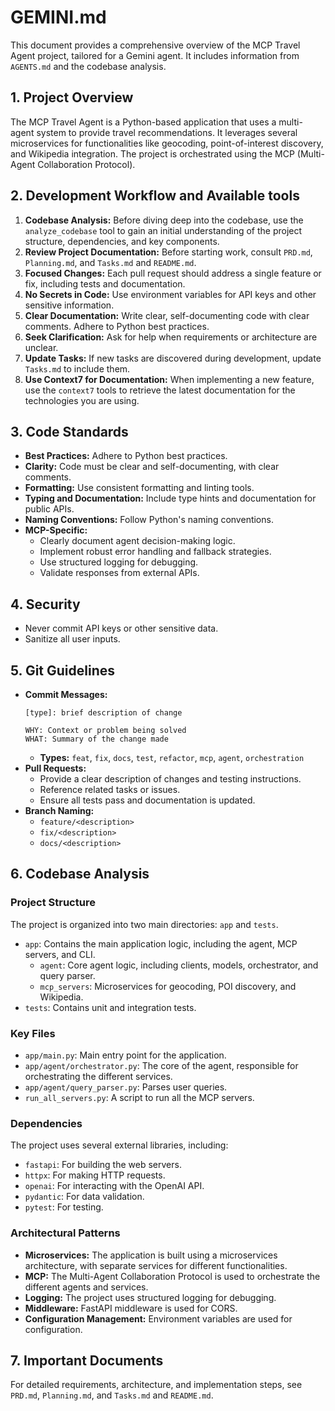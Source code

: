 # GEMINI.md

This document provides a comprehensive overview of the MCP Travel Agent project, tailored for a Gemini agent. It includes information from `AGENTS.md` and the codebase analysis.

## 1. Project Overview

The MCP Travel Agent is a Python-based application that uses a multi-agent system to provide travel recommendations. It leverages several microservices for functionalities like geocoding, point-of-interest discovery, and Wikipedia integration. The project is orchestrated using the MCP (Multi-Agent Collaboration Protocol).

## 2. Development Workflow and Available tools

1.  **Codebase Analysis:** Before diving deep into the codebase, use the `analyze_codebase` tool to gain an initial understanding of the project structure, dependencies, and key components.
2.  **Review Project Documentation:** Before starting work, consult `PRD.md`, `Planning.md`, and `Tasks.md` and `README.md`.
3.  **Focused Changes:** Each pull request should address a single feature or fix, including tests and documentation.
4.  **No Secrets in Code:** Use environment variables for API keys and other sensitive information.
5.  **Clear Documentation:** Write clear, self-documenting code with clear comments. Adhere to Python best practices.
6.  **Seek Clarification:** Ask for help when requirements or architecture are unclear.
7.  **Update Tasks:** If new tasks are discovered during development, update `Tasks.md` to include them.
8.  **Use Context7 for Documentation:** When implementing a new feature, use the `context7` tools to retrieve the latest documentation for the technologies you are using.

## 3. Code Standards

*   **Best Practices:** Adhere to Python best practices.
*   **Clarity:** Code must be clear and self-documenting, with clear comments.
*   **Formatting:** Use consistent formatting and linting tools.
*   **Typing and Documentation:** Include type hints and documentation for public APIs.
*   **Naming Conventions:** Follow Python's naming conventions.
*   **MCP-Specific:**
    *   Clearly document agent decision-making logic.
    *   Implement robust error handling and fallback strategies.
    *   Use structured logging for debugging.
    *   Validate responses from external APIs.

## 4. Security

*   Never commit API keys or other sensitive data.
*   Sanitize all user inputs.

## 5. Git Guidelines

*   **Commit Messages:**
    ```
    [type]: brief description of change

    WHY: Context or problem being solved
    WHAT: Summary of the change made
    ```
    *   **Types:** `feat`, `fix`, `docs`, `test`, `refactor`, `mcp`, `agent`, `orchestration`
*   **Pull Requests:**
    *   Provide a clear description of changes and testing instructions.
    *   Reference related tasks or issues.
    *   Ensure all tests pass and documentation is updated.
*   **Branch Naming:**
    *   `feature/<description>`
    *   `fix/<description>`
    *   `docs/<description>`

## 6. Codebase Analysis

### Project Structure

The project is organized into two main directories: `app` and `tests`.

*   `app`: Contains the main application logic, including the agent, MCP servers, and CLI.
    *   `agent`: Core agent logic, including clients, models, orchestrator, and query parser.
    *   `mcp_servers`: Microservices for geocoding, POI discovery, and Wikipedia.
*   `tests`: Contains unit and integration tests.

### Key Files

*   `app/main.py`: Main entry point for the application.
*   `app/agent/orchestrator.py`: The core of the agent, responsible for orchestrating the different services.
*   `app/agent/query_parser.py`: Parses user queries.
*   `run_all_servers.py`: A script to run all the MCP servers.

### Dependencies

The project uses several external libraries, including:

*   `fastapi`: For building the web servers.
*   `httpx`: For making HTTP requests.
*   `openai`: For interacting with the OpenAI API.
*   `pydantic`: For data validation.
*   `pytest`: For testing.

### Architectural Patterns

*   **Microservices:** The application is built using a microservices architecture, with separate services for different functionalities.
*   **MCP:** The Multi-Agent Collaboration Protocol is used to orchestrate the different agents and services.
*   **Logging:** The project uses structured logging for debugging.
*   **Middleware:** FastAPI middleware is used for CORS.
*   **Configuration Management:** Environment variables are used for configuration.

## 7. Important Documents

For detailed requirements, architecture, and implementation steps, see `PRD.md`, `Planning.md`, and `Tasks.md` and `README.md`.

